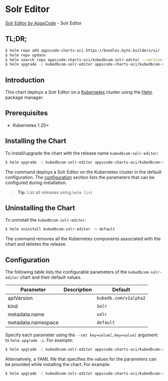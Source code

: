 # Solr Editor

[Solr Editor by AppsCode](https://byte.builders) - Solr Editor

## TL;DR;

```bash
$ helm repo add appscode-charts-oci https://bundles.byte.builders/ui/
$ helm repo update
$ helm search repo appscode-charts-oci/kubedbcom-solr-editor --version=v0.4.18
$ helm upgrade -i kubedbcom-solr-editor appscode-charts-oci/kubedbcom-solr-editor -n default --create-namespace --version=v0.4.18
```

## Introduction

This chart deploys a Solr Editor on a [Kubernetes](http://kubernetes.io) cluster using the [Helm](https://helm.sh) package manager.

## Prerequisites

- Kubernetes 1.20+

## Installing the Chart

To install/upgrade the chart with the release name `kubedbcom-solr-editor`:

```bash
$ helm upgrade -i kubedbcom-solr-editor appscode-charts-oci/kubedbcom-solr-editor -n default --create-namespace --version=v0.4.18
```

The command deploys a Solr Editor on the Kubernetes cluster in the default configuration. The [configuration](#configuration) section lists the parameters that can be configured during installation.

> **Tip**: List all releases using `helm list`

## Uninstalling the Chart

To uninstall the `kubedbcom-solr-editor`:

```bash
$ helm uninstall kubedbcom-solr-editor -n default
```

The command removes all the Kubernetes components associated with the chart and deletes the release.

## Configuration

The following table lists the configurable parameters of the `kubedbcom-solr-editor` chart and their default values.

|     Parameter      | Description |             Default              |
|--------------------|-------------|----------------------------------|
| apiVersion         |             | <code>kubedb.com/v1alpha2</code> |
| kind               |             | <code>Solr</code>                |
| metadata.name      |             | <code>solr</code>                |
| metadata.namespace |             | <code>default</code>             |


Specify each parameter using the `--set key=value[,key=value]` argument to `helm upgrade -i`. For example:

```bash
$ helm upgrade -i kubedbcom-solr-editor appscode-charts-oci/kubedbcom-solr-editor -n default --create-namespace --version=v0.4.18 --set apiVersion=kubedb.com/v1alpha2
```

Alternatively, a YAML file that specifies the values for the parameters can be provided while
installing the chart. For example:

```bash
$ helm upgrade -i kubedbcom-solr-editor appscode-charts-oci/kubedbcom-solr-editor -n default --create-namespace --version=v0.4.18 --values values.yaml
```
